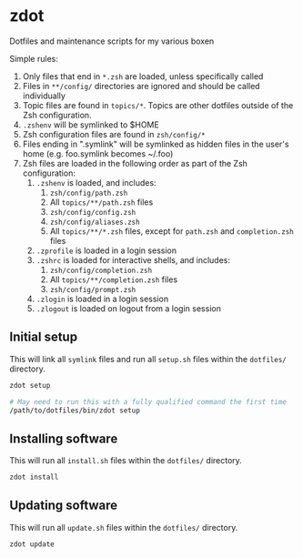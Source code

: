 # zdot

Dotfiles and maintenance scripts for my various boxen

Simple rules:

1. Only files that end in `*.zsh` are loaded, unless specifically called
2. Files in `**/config/` directories are ignored and should be called individually
3. Topic files are found in `topics/*`. Topics are other dotfiles outside of the Zsh configuration.
4. `.zshenv` will be symlinked to $HOME
5. Zsh configuration files are found in `zsh/config/*`
6. Files ending in ".symlink" will be symlinked as hidden files in the user's home (e.g. foo.symlink becomes ~/.foo)
7. Zsh files are loaded in the following order as part of the Zsh configuration:
   1. `.zshenv` is loaded, and includes:
      1. `zsh/config/path.zsh`
      2. All `topics/**/path.zsh` files
      3. `zsh/config/config.zsh`
      4. `zsh/config/aliases.zsh`
      5. All `topics/**/*.zsh` files, except for `path.zsh` and `completion.zsh` files
   2. `.zprofile` is loaded in a login session
   3. `.zshrc` is loaded for interactive shells, and includes:
      1. `zsh/config/completion.zsh`
      2. All `topics/**/completion.zsh` files
      3. `zsh/config/prompt.zsh`
   4. `.zlogin` is loaded in a login session
   5. `.zlogout` is loaded on logout from a login session

## Initial setup

This will link all `symlink` files and run all `setup.sh` files within the `dotfiles/` directory.

```bash
zdot setup

# May need to run this with a fully qualified command the first time
/path/to/dotfiles/bin/zdot setup
```


## Installing software

This will run all `install.sh` files within the `dotfiles/` directory.

```bash
zdot install
```

## Updating software

This will run all `update.sh` files within the `dotfiles/` directory.

```bash
zdot update
```

